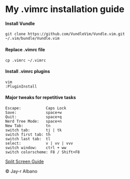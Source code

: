 # My .vimrc installation guide

#### Install Vundle

```
git clone https://github.com/VundleVim/Vundle.vim.git ~/.vim/bundle/Vundle.vim
```

#### Replace .vimrc file

```
cp .vimrc ~/.vimrc
```

#### Install .vimrc plugins

```
vim
:PluginInstall
```

#### Major tweaks for repetitive tasks
```
Escape:           Caps Lock
Save:             space+w
Quit:             space+q
Nerd Tree Mode:   space+n
New Tab:          tn
switch tab:       tj | tk
switch first tab: th
switch last tab:  tl
select:           v | vv | vvv
switch window:    ctrl + ww
switch colorscheme: F8 / Shift+F8
```

[Split Screen Guide](https://robots.thoughtbot.com/vim-splits-move-faster-and-more-naturally)

© Jay-r Albano

